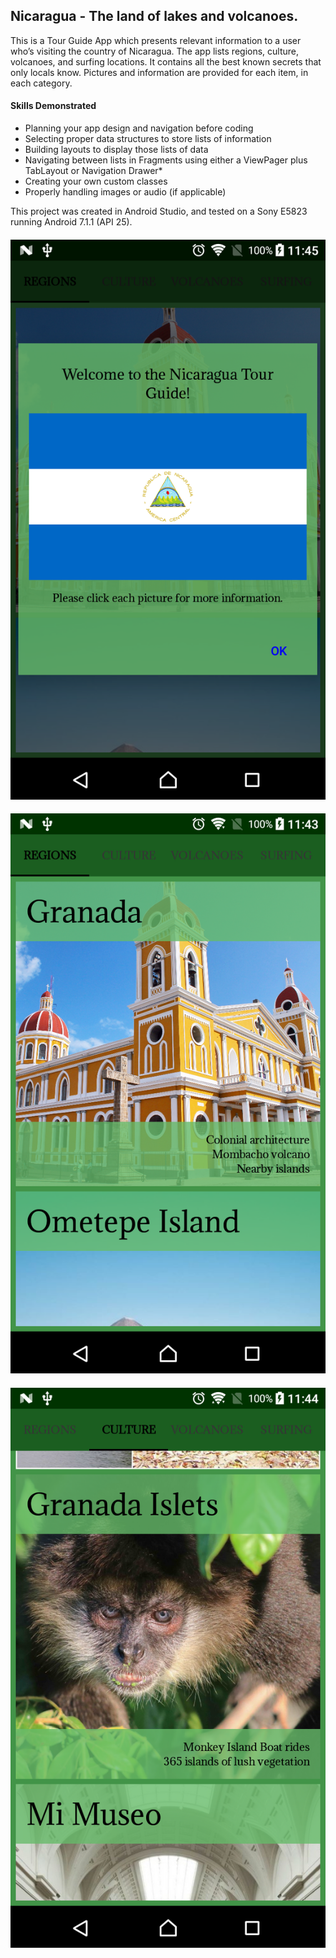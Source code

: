 ## Nicaragua - The land of lakes and volcanoes.

This is a Tour Guide App which presents relevant information to a user who’s visiting the country of Nicaragua. The app lists regions, culture, volcanoes, and surfing locations. It contains all the best known secrets that only locals know. Pictures and information are provided for each item, in each category.

#### Skills Demonstrated

- Planning your app design and navigation before coding
- Selecting proper data structures to store lists of information
- Building layouts to display those lists of data
- Navigating between lists in Fragments using either a ViewPager plus TabLayout or Navigation Drawer*
- Creating your own custom classes
- Properly handling images or audio (if applicable)

This project was created in Android Studio, and tested on a Sony E5823 running Android 7.1.1 (API 25).

#### ![](demo/phone_port_1.png)
#### ![](demo/phone_port_2.png)
#### ![](demo/phone_port_3.png)
